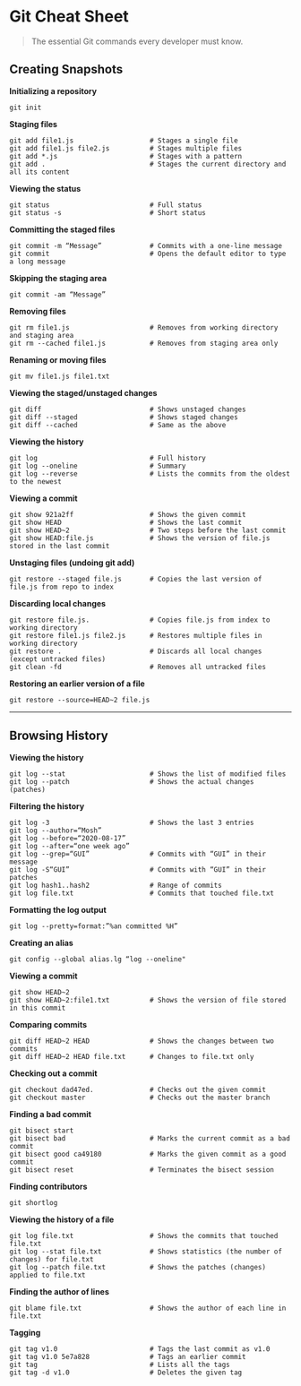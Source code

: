 # Git Cheat Sheet
> The essential Git commands every developer must know.

## Creating Snapshots 

**Initializing a repository**
```
git init
``` 

**Staging files**
```
git add file1.js                   # Stages a single file
git add file1.js file2.js          # Stages multiple files
git add *.js                       # Stages with a pattern
git add .                          # Stages the current directory and all its content
```

**Viewing the status**
```
git status                         # Full status
git status -s                      # Short status
```

**Committing the staged files**
```
git commit -m “Message”            # Commits with a one-line message
git commit                         # Opens the default editor to type a long message 
```

**Skipping the staging area**
```
git commit -am “Message” 
```

**Removing files**
```
git rm file1.js                    # Removes from working directory and staging area
git rm --cached file1.js           # Removes from staging area only
```

**Renaming or moving files**
```
git mv file1.js file1.txt 
```

**Viewing the staged/unstaged changes**
```
git diff                           # Shows unstaged changes
git diff --staged                  # Shows staged changes
git diff --cached                  # Same as the above 
```

**Viewing the history**
```
git log                            # Full history
git log --oneline                  # Summary
git log --reverse                  # Lists the commits from the oldest to the newest
```

**Viewing a commit**
```
git show 921a2ff                   # Shows the given commit
git show HEAD                      # Shows the last commit
git show HEAD~2                    # Two steps before the last commit
git show HEAD:file.js              # Shows the version of file.js stored in the last commit
```

**Unstaging files (undoing git add)**
```
git restore --staged file.js       # Copies the last version of file.js from repo to index 
```

**Discarding local changes**
```
git restore file.js.               # Copies file.js from index to working directory
git restore file1.js file2.js      # Restores multiple files in working directory
git restore .                      # Discards all local changes (except untracked files)
git clean -fd                      # Removes all untracked files 
```

**Restoring an earlier version of a file**
```
git restore --source=HEAD~2 file.js 
```

---

## Browsing History 

**Viewing the history**
```
git log --stat                     # Shows the list of modified files
git log --patch                    # Shows the actual changes (patches)
```

**Filtering the history**
```
git log -3                         # Shows the last 3 entries
git log --author=“Mosh”
git log --before=“2020-08-17”
git log --after=“one week ago” 
git log --grep=“GUI”               # Commits with “GUI” in their message
git log -S“GUI”                    # Commits with “GUI” in their patches
git log hash1..hash2               # Range of commits
git log file.txt                   # Commits that touched file.txt
```

**Formatting the log output**
```
git log --pretty=format:”%an committed %H” 
```

**Creating an alias**
```
git config --global alias.lg “log --oneline" 
```

**Viewing a commit**
```
git show HEAD~2
git show HEAD~2:file1.txt          # Shows the version of file stored in this commit 
```

**Comparing commits**
```
git diff HEAD~2 HEAD               # Shows the changes between two commits
git diff HEAD~2 HEAD file.txt      # Changes to file.txt only 
```

**Checking out a commit**
```
git checkout dad47ed.              # Checks out the given commit
git checkout master                # Checks out the master branch 
```

**Finding a bad commit**
```
git bisect start
git bisect bad                     # Marks the current commit as a bad commit
git bisect good ca49180            # Marks the given commit as a good commit
git bisect reset                   # Terminates the bisect session
```

**Finding contributors**
```
git shortlog 
```

**Viewing the history of a file**
```
git log file.txt                   # Shows the commits that touched file.txt
git log --stat file.txt            # Shows statistics (the number of changes) for file.txt
git log --patch file.txt           # Shows the patches (changes) applied to file.txt
```

**Finding the author of lines**
```
git blame file.txt                 # Shows the author of each line in file.txt
```

**Tagging**
```
git tag v1.0                       # Tags the last commit as v1.0
git tag v1.0 5e7a828               # Tags an earlier commit
git tag                            # Lists all the tags
git tag -d v1.0                    # Deletes the given tag
```
